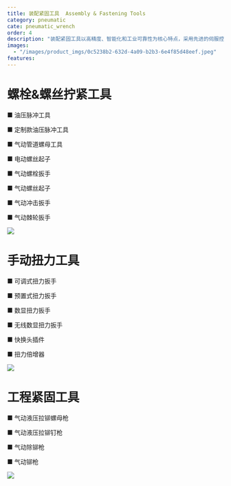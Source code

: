 ```yaml
---
title: 装配紧固工具  Assembly & Fastening Tools
category: pneumatic
cate: pneumatic_wrench
order: 4
description: "装配紧固工具以高精度、智能化和工业可靠性为核心特点，采用先进的伺服控制或电动技术，能够精准控制扭矩、角度和转速，确保装配质量的一致性。其工具通常配备实时数据监测和反馈功能，支持多阶段拧紧策略（如软启动、梯度扭矩等），并具备自适应补偿能力，适用于汽车制造、电子装配、航空航天等高要求领域。此外，肯普工具注重模块化设计和数字化集成，便于维护升级及生产数据追溯，同时兼顾低噪音、长寿命等实用设计，满足现代智能制造的需求。"
images:
  - "/images/product_imgs/0c5238b2-632d-4a09-b2b3-6e4f85d48eef.jpeg"
features:
---
```


# 螺栓&螺丝拧紧工具

■ 油压脉冲工具

■ 定制款油压脉冲工具

■ 气动管道螺母工具

■ 电动螺丝起子

■ 气动螺栓扳手

■ 气动螺丝起子

■ 气动冲击扳手

■ 气动棘轮扳手

![](/images/product_imgs/356c8a47-7be7-43c6-9e68-1f2451dbf6c1.png)

# 手动扭力工具

■ 可调式扭力扳手

■ 预置式扭力扳手

■ 数显扭力扳手

■ 无线数显扭力扳手

■ 快换头插件

■ 扭力倍增器

![](/images/product_imgs/87d84352-ca1b-48f0-a97a-f3557db992c6.png)

# 工程紧固工具

■ 气动液压拉铆螺母枪

■ 气动液压拉铆钉枪

■ 气动除铆枪

■ 气动铆枪

![](/images/product_imgs/fecc90fd-23b3-4812-a793-433faade0f0a.png)

